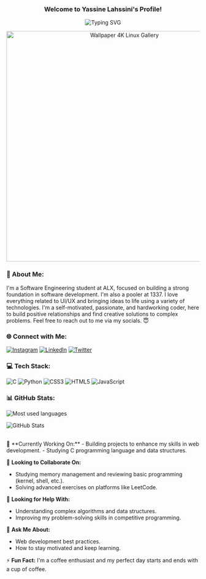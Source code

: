 <h3 align="center">
  Welcome to Yassine Lahssini's Profile!
</h3>

<p align="center">
  <img src="https://readme-typing-svg.herokuapp.com?font=Fira+Code&pause=1000&color=DA5D0EE4&width=435&lines=Welcome+to+my+GitHub+Profile!;I+am+a+Software+Engineering+Student;Always+learning+and+exploring+new+technologies" alt="Typing SVG" />
</p> 

<div align="center">
  <img src="https://github.com/user-attachments/assets/b912c499-8c1d-49a8-9797-7247d76d6c47" alt="Wallpaper 4K Linux Gallery" width="600"/>
</div>

### 💫 About Me:
I'm a Software Engineering student at ALX, focused on building a strong foundation in software development. I'm also a pooler at 1337. I love everything related to UI/UX and bringing ideas to life using a variety of technologies. I'm a self-motivated, passionate, and hardworking coder, here to build positive relationships and find creative solutions to complex problems. Feel free to reach out to me via my socials. 😇

### 🌐 Connect with Me:
[![Instagram](https://img.shields.io/badge/Instagram-%23E4405F.svg?logo=Instagram&logoColor=white)](https://www.instagram.com/slawi_hs/) 
[![LinkedIn](https://img.shields.io/badge/LinkedIn-%230077B5.svg?logo=linkedin&logoColor=white)](https://www.linkedin.com/in/yassin-lahssini-11567627b/) 
[![Twitter](https://img.shields.io/badge/Twitter-%231DA1F2.svg?logo=Twitter&logoColor=white)](https://x.com/YassinLahssini)

### 💻 Tech Stack:
![C](https://img.shields.io/badge/-C-A8B9CC?style=flat-square&logo=c&logoColor=white)
![Python](https://img.shields.io/badge/-Python-3776AB?style=flat-square&logo=python&logoColor=white)
![CSS3](https://img.shields.io/badge/-CSS3-1572B6?style=flat-square&logo=css3&logoColor=white)
![HTML5](https://img.shields.io/badge/-HTML5-E34F26?style=flat-square&logo=html5&logoColor=white)
![JavaScript](https://img.shields.io/badge/-JavaScript-323330?style=flat-square&logo=javascript&logoColor=F7DF1E)

### 📊 GitHub Stats:
<p align="left">
  <img src="https://github-readme-stats.vercel.app/api/top-langs?username=yassinsl&show_icons=true&locale=en&layout=compact&theme=radical" alt="Most used languages" />
</p>
<p align="left">
  <img src="https://github-readme-stats.vercel.app/api?username=yassinsl&show_icons=true&theme=radical" alt="GitHub Stats" />
</p>
<br>
🔭 **Currently Working On:**
- Building projects to enhance my skills in web development.
- Studying C programming language and data structures.

👯 **Looking to Collaborate On:**
- Studying memory management and reviewing basic programming (kernel, shell, etc.).
- Solving advanced exercises on platforms like LeetCode.

🤔 **Looking for Help With:**
- Understanding complex algorithms and data structures.
- Improving my problem-solving skills in competitive programming.

💬 **Ask Me About:**
- Web development best practices.
- How to stay motivated and keep learning.

⚡ **Fun Fact:**
I'm a coffee enthusiast and my perfect day starts and ends with a cup of coffee.
